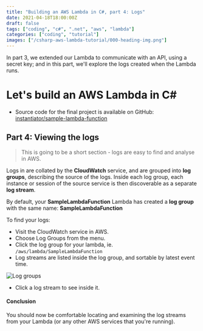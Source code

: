 ```yaml
---
title: "Building an AWS Lambda in C#, part 4: Logs"
date: 2021-04-18T18:00:00Z
draft: false
tags: ["coding", "c#", ".net", "aws", "lambda"]
categories: ["coding", "tutorial"]
images: ["/csharp-aws-lambda-tutorial/000-heading-img.png"]
---
```


In part 3, we extended our Lambda to communicate with an API, using a secret key; and in this part, we'll explore the logs created when the Lambda runs.

# Let's build an AWS Lambda in C#

* Source code for the final project is available on GitHub: [instantiator/sample-lambda-function](https://github.com/instantiator/sample-lambda-function)

## Part 4: Viewing the logs

> This is going to be a short section - logs are easy to find and analyse in AWS.

Logs in are collated by the **CloudWatch** service, and are grouped into **log groups**, describing the source of the logs. Inside each log group, each instance or session of the source service is then discoverable as a separate **log stream**.

By default, your **SampleLambdaFunction** Lambda has created a **log group** with the same name: **SampleLambdaFunction**

To find your logs:

* Visit the CloudWatch service in AWS.
* Choose Log Groups from the menu.
* Click the log group for your lambda, ie. `/aws/lambda/SampleLambdaFunction`
* Log streams are listed inside the log group, and sortable by latest event time.

![Log groups](/csharp-aws-lambda-tutorial/009-log-groups.png)

* Click a log stream to see inside it.

#### Conclusion

You should now be comfortable locating and examining the log streams from your Lambda (or any other AWS services that you're running).